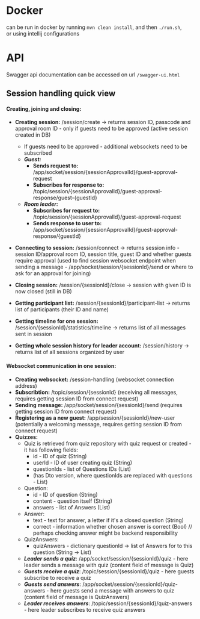 # Docker

can be run in docker by running `mvn clean install`, and then `./run.sh`, \
or using intellij configurations

# API

Swagger api documentation can be accessed on url `/swagger-ui.html`

## Session handling quick view
#### Creating, joining and closing:
* **Creating session:** /session/create -> returns session ID, passcode and approval room ID - only if guests need to be approved (active session created in DB)
  * If guests need to be approved - additional websockets need to be subscribed
  * ***Guest:***
    * **Sends request to:** /app/socket/session/{sessionApprovalId}/guest-approval-request
    * **Subscribes for response to:** /topic/session/{sessionApprovalId}/guest-approval-response/guest-{guestId}
  * ***Room leader:***
    * **Subscribes for request to:** /topic/session/{sessionApprovalId}/guest-approval-request
    * **Sends response to user to:** /app/socket/session/{sessionApprovalId}/guest-approval-response/{guestId}

* **Connecting to session:** /session/connect -> returns session info - session ID/approval room ID, session title,
  guest ID and whether guests require approval (used to find session websocket endpoint when sending a message -
  /app/socket/session/{sessionId}/send or where to ask for an approval for joining)
* **Closing session:** /session/{sessionId}/close -> session with given ID is now closed (still in DB)
* **Getting participant list:** /session/{sessionId}/participant-list -> returns list of participants (their ID and
  name)
* **Getting timeline for one session:** /session/{sessionId}/statistics/timeline -> returns list of all messages sent in
  session
* **Getting whole session history for leader account:** /session/history -> returns list of all sessions organized by
  user
#### Websocket communication in one session:
* **Creating websocket:** /session-handling (websocket connection address)
* **Subscribtion:** /topic/session/{sessionId} (receiving all messages, requires getting session ID from connect
  request)
* **Sending message:** /app/socket/session/{sessionId}/send (requires getting session ID from connect request)
* **Registering as a new guest:** /app/session/{sessionId}/new-user (potentially a welcoming message, requires getting
  session ID from connect request)
* **Quizzes:**
  * Quiz is retrieved from quiz repository with quiz request or created - it has following fields:
    * id - ID of quiz (String)
    * userId - ID of user creating quiz (String)
    * questionIds - list of Questions IDs (List<String>)
    * (has Dto version, where questionIds are replaced with questions - List<Question>)
  * Question:
    * id - ID of question (String)
    * content - question itself (String)
    * answers - list of Answers (List<Answer>)
  * Answer:
    * text - text for answer, a letter if it's a closed question (String)
    * correct - information whether chosen answer is correct (Bool) // perhaps checking answer might be backend responsibility
  * QuizAnswers:
    * quizAnswers - dictionary questionId -> list of Answers for to this question (String -> List<Answer>)
  * ***Leader sends a quiz***: /app/socket/session/{sessionId}/quiz - here leader sends a message with quiz (content
    field of message is Quiz)
  * ***Guests receive a quiz***: /topic/session/{sessionId}/quiz - here guests subscribe to receive a quiz
  * ***Guests send answers***: /app/socket/session/{sessionId}/quiz-answers - here guests send a message with answers to
    quiz (content field of message is QuizAnswers)
  * ***Leader receives answers***: /topic/session/{sessionId}/quiz-answers - here leader subscribes to receive quiz
    answers